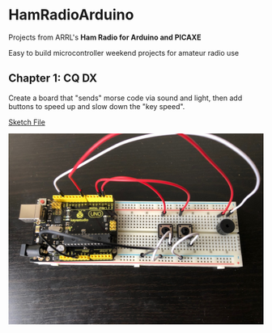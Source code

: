 # HamRadioArduino
Projects from ARRL's **Ham Radio for Arduino and PICAXE**

Easy to build microcontroller weekend projects for amateur radio use

## Chapter 1: CQ DX
Create a board that "sends" morse code via sound and light, then add buttons to speed up and slow down the "key speed". 

[Sketch File](Ch01-CQDX/Ch01-CQDX.ino)

![Ch01](media/Ch01.JPG)
